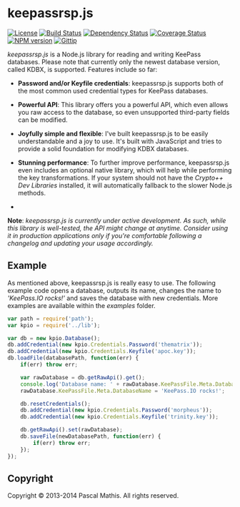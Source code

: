 keepassrsp.js
==========

[![License](http://img.shields.io/badge/license-GPLv3-blue.svg)](https://github.com/NeoXiD/keepassrsp.js/blob/master/LICENSE.md)
[![Build Status](http://img.shields.io/travis/NeoXiD/keepassrsp.js/develop.svg)](http://travis-ci.org/NeoXiD/keepassrsp.js)
[![Dependency Status](http://img.shields.io/david/NeoXiD/keepassrsp.js.svg)](https://david-dm.org/NeoXiD/keepassrsp.js)
[![Coverage Status](http://img.shields.io/coveralls/NeoXiD/keepassrsp.js/develop.svg)](https://coveralls.io/r/NeoXiD/keepassrsp.js?branch=develop)
[![NPM version](http://img.shields.io/npm/v/keepassrsp.js.svg)](https://npmjs.org/package/keepassrsp.js)
[![Gittip](http://img.shields.io/gittip/NeoXiD.svg)](https://www.gittip.com/NeoXiD)


*keepassrsp.js* is a Node.js library for reading and writing KeePass databases. Please note that currently only the newest database version, called KDBX, is supported. Features include so far:

- **Password and/or Keyfile credentials**: keepassrsp.js supports both of the most common used credential types for KeePass databases.
- **Powerful API**: This library offers you a powerful API, which even allows you raw access to the database, so even unsupported third-party fields can be modified.
- **Joyfully simple and flexible**: I've built keepassrsp.js to be easily understandable and a joy to use. It's built with JavaScript and tries to provide a solid foundation for modifying KDBX databases.
- **Stunning performance**: To further improve performance, keepassrsp.js even includes an optional native library, which will help while performing the key transformations. If your system should not have the *Crypto++ Dev Libraries* installed, it will automatically fallback to the slower Node.js methods.

-
**Note**: *keepassrsp.js is currently under active development. As such, while this library is well-tested, the API might change at anytime. Consider using it in production applications only if you're comfortable following a changelog and updating your usage accordingly.*


Example
-------
As mentioned above, keepassrsp.js is really easy to use. The following example code opens a database, outputs its name, changes the name to *'KeePass.IO rocks!'* and saves the database with new credentials. More examples are available within the *examples* folder.

```javascript
var path = require('path');
var kpio = require('../lib');

var db = new kpio.Database();
db.addCredential(new kpio.Credentials.Password('thematrix'));
db.addCredential(new kpio.Credentials.Keyfile('apoc.key'));
db.loadFile(databasePath, function(err) {
	if(err) throw err;

	var rawDatabase = db.getRawApi().get();
	console.log('Database name: ' + rawDatabase.KeePassFile.Meta.DatabaseName);
	rawDatabase.KeePassFile.Meta.DatabaseName = 'KeePass.IO rocks!';

	db.resetCredentials();
	db.addCredential(new kpio.Credentials.Password('morpheus'));
	db.addCredential(new kpio.Credentials.Keyfile('trinity.key'));

	db.getRawApi().set(rawDatabase);
	db.saveFile(newDatabasePath, function(err) {
		if(err) throw err;
	});
});
```


Copyright
---------
Copyright &copy; 2013-2014 Pascal Mathis. All rights reserved.